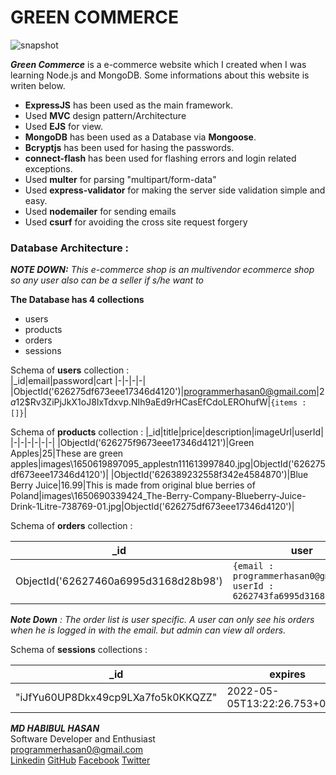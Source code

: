 # GREEN COMMERCE

![snapshot](https://i.ibb.co/hgfCyQ0/Screenshot-1.png)

**_Green Commerce_** is a e-commerce website which I created when I was learning Node.js and MongoDB. Some informations about this website is writen below.

- **ExpressJS** has been used as the main framework.
- Used **MVC** design pattern/Architecture
- Used **EJS** for view.
- **MongoDB** has been used as a Database via **Mongoose**.
- **Bcryptjs** has been used for hasing the passwords.
- **connect-flash** has been used for flashing errors and login related exceptions.
- Used **multer** for parsing "multipart/form-data"
- Used **express-validator** for making the server side validation simple and easy.
- Used **nodemailer** for sending emails
- Used **csurf** for avoiding the cross site request forgery

### Database Architecture :

_**NOTE DOWN:** This e-commerce shop is an multivendor ecommerce shop so any user also can be a seller if s/he want to_

**The Database has 4 collections**
<br>

- users
- products
- orders
- sessions

Schema of **users** collection :
<br>
|\_id|email|password|cart
|-|-|-|-|
|ObjectId('626275df673eee17346d4120')|programmerhasan0@gmail.com|$2a$12$Rv3ZiPjJkX1oJ8IxTdxvp.NIh9aEd9rHCasEfCdoLEROhufW|`{items : []}`|

Schema of **products** collection :
|\_id|title|price|description|imageUrl|userId|
|-|-|-|-|-|-|
|ObjectId('626275f9673eee17346d4121')|Green Apples|25|These are green apples|images\1650619897095_applestn111613997840.jpg|ObjectId('626275df673eee17346d4120')|
|ObjectId('626389232558f342e4584870')|Blue Berry Juice|16.99|This is made from original blue berries of Poland|images\1650690339424_The-Berry-Company-Blueberry-Juice-Drink-1Litre-738769-01.jpg|ObjectId('626275df673eee17346d4120')|

Schema of **orders** collection :

| \_id                                 | user                                                                      | products |
| ------------------------------------ | ------------------------------------------------------------------------- | -------- |
| ObjectId('62627460a6995d3168d28b98') | `{email : programmerhasan0@gmail.com, userId : 6262743fa6995d3168d28b96}` | `[]`     |

_**Note Down** : The order list is user specific. A user can only see his orders when he is logged in with the email. but admin can view all orders._

Schema of **sessions** collections :

| \_id                               | expires                       | session                                                  |
| ---------------------------------- | ----------------------------- | -------------------------------------------------------- |
| "iJfYu60UP8Dkx49cp9LXa7fo5k0KKQZZ" | 2022-05-05T13:22:26.753+00:00 | `{cookie : {}, csrfSecret : "srKk5ALKl8wbn6WxtCgn4DNl"}` |

**_MD HABIBUL HASAN_**
<br>
Software Developer and Enthusiast
<br>
programmerhasan0@gmail.com
<br>
[Linkedin](https://www.linkedin.com/in/programmerhasan0/) [GitHub](https://github.com/programmerhasan0/) [Facebook](https://www.facebook.com/programmerhasan0/) [Twitter](https://twitter.com/devhasan0)
